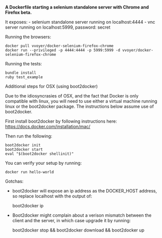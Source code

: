 **A Dockerfile starting a selenium standalone server with Chrome and Firefox beta.**

It exposes: - selenium standalone server running on localhost:4444 - vnc server running on localhost:5999, password: secret

Running the browsers:

    docker pull vvoyer/docker-selenium-firefox-chrome
    docker run --privileged -p 4444:4444 -p 5999:5999 -d vvoyer/docker-selenium-firefox-chrome


Running the tests:

    bundle install
    ruby test_example


Additional steps for OSX (using boot2docker)

Due to the idiosyncrasies of OSX, and the fact that Docker is only compatible with linux,
you will need to use either a virtual machine running linux or the boot2docker package.
The instructions below assume use of boot2docker.

First install boot2docker by following instructions here: https://docs.docker.com/installation/mac/

Then run the following:

    boot2docker init
    boot2docker start
    eval "$(boot2docker shellinit)"

You can verify your setup by running:

    docker run hello-world

Gotchas:
* boot2docker will expose an ip address as the DOCKER_HOST address, so replace localhost with the output of:

    boot2docker ip

* Boot2docker might complain about a verison mismatch between the client and the server, in which case upgrade it by running:

    boot2docker stop && boot2docker download && boot2docker up

